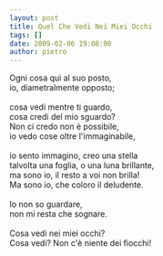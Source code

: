 ```yaml
---
layout: post
title: Quel Che Vedi Nei Miei Occhi
tags: []
date: 2009-02-06 19:08:00
author: pietro
---
```

Ogni cosa qui al suo posto,<br/>io, diametralmente opposto;<br/><br/>cosa vedi mentre ti guardo,<br/>cosa credi del mio sguardo?<br/>Non ci credo non è possibile,<br/>io vedo cose oltre l'immaginabile,<br/><br/>io sento immagino, creo una stella<br/>talvolta una foglia, o una luna brillante,<br/>ma sono io, il resto a voi non brilla!<br/>Ma sono io, che coloro il deludente.<br/><br/>Io non so guardare,<br/>non mi resta che sognare.<br/><br/>Cosa vedi nei miei occhi?<br/>Cosa vedi? Non c'è niente dei fiocchi!
